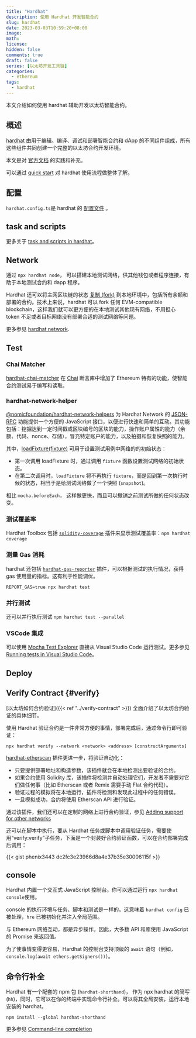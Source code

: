 ```yaml
---
title: "Hardhat"
description: 使用 Hardhat 开发智能合约
slug: hardhat
date: 2023-03-03T10:59:20+08:00
image:
math:
license:
hidden: false
comments: true
draft: false
series: [以太坊开发工具链]
categories:
  - ethereum
tags:
  - hardhat
---
```


本文介绍如何使用 hardhat 辅助开发以太坊智能合约。

<!--more-->

## 概述

[hardhat](https://hardhat.org/) 由用于编辑、编译、调试和部署智能合约和 dApp 的不同组件组成，所有这些组件共同创建一个完整的以太坊合约开发环境。

本文是对 [官方文档](https://hardhat.org/hardhat-runner/docs/getting-started#overview) 的实践和补充。

可以通过 [quick start](https://hardhat.org/hardhat-runner/docs/getting-started#quick-start) 对 hardhat 使用流程做整体了解。

## 配置

`hardhat.config.ts`是 hardhat 的 [配置文件](https://hardhat.org/hardhat-runner/docs/config) 。

## task and scripts

更多关于 [task and scripts in hardhat](https://hardhat.org/hardhat-runner/docs/guides/tasks-and-scripts)。

## Network

通过 `npx hardhat node`， 可以搭建本地测试网络，供其他钱包或者程序连接，有助于本地测试合约和 dapp 程序。

Hardhat 还可以将主网区块链的状态 [复制 (fork)](https://hardhat.org/hardhat-network/docs/guides/forking-other-networks) 到本地环境中，包括所有余额和部署的合约。技术上来说，hardhat 可以 fork 任何 EVM-compatible blockchain，这样我们就可以更方便的在本地测试其他现有网络，不用担心 token 不足或者目标网络没有部署合适的测试网络等问题。

更多参见 [hardhat network](https://hardhat.org/hardhat-network/docs/overview).

## Test

### Chai Matcher

[hardhat-chai-matcher](https://hardhat.org/hardhat-chai-matchers/docs/overview) 在 [Chai](https://www.chaijs.com/) 断言库中增加了 Ethereum 特有的功能，使智能合约测试易于编写和读取。

### hardhat-network-helper

[@nomicfoundation/hardhat-network-helpers](https://hardhat.org/hardhat-network-helpers/docs/reference) 为 Hardhat Network 的 [JSON-RPC](https://hardhat.org/hardhat-network/docs/reference#hardhat-network-methods) 功能提供一个方便的 JavaScript 接口，以便进行快速和简单的互动。其功能包括：挖掘达到一定时间戳或区块编号的区块的能力，操作账户属性的能力（余额、代码、nonce、存储），冒充特定账户的能力，以及拍摄和恢复快照的能力。

其中，[loadFixture(fixture)](https://hardhat.org/hardhat-runner/docs/guides/test-contracts#using-fixtures) 可用于设置测试用例中网络的的初始状态：

- 第一次调用 loadFixture 时，通过调用 `fixture` 函数设置测试网络的初始状态。
- 在第二次调用时，`loadFixture` 将不再执行 `fixture`，而是回到第一次执行时候的状态，相当于是给测试网络做了一个快照 (`snapshot`)。

相比 `mocha.beforeEach`， 这样做更快，而且可以撤销之前测试所做的任何状态改变。

### 测试覆盖率

Hardhat Toolbox 包括 [`solidity-coverage`](https://github.com/sc-forks/solidity-coverage) 插件来显示测试覆盖率：`npm hardhat coverage`

### 测量 Gas 消耗

hardhat 还包括 [`hardhat-gas-reporter`](https://hardhat.org/hardhat-runner/docs/guides/test-contracts#using-the-gas-reporter) 插件，可以根据测试的执行情况，获得 gas 使用量的指标。这有利于性能调优。

`REPORT_GAS=true npx hardhat test`

### 并行测试

还可以并行执行测试 `npm hardhat test --parallel`

### VSCode 集成

可以使用 [Mocha Test Explorer](https://marketplace.visualstudio.com/items?itemName=hbenl.vscode-mocha-test-adapter) 直接从 Visual Studio Code 运行测试。更多参见 [Running tests in Visual Studio Code](https://hardhat.org/hardhat-runner/docs/advanced/vscode-tests)。

## Deploy

## Verify Contract {#verify}

[以太坊如何合约验证]({{< ref "../verify-contract" >}}) 全面介绍了以太坊合约验证的具体细节。

使用 Hardhat 验证合约是一件非常方便的事情，部署完成后，通过命令行即可验证：

`npx hardhat verify --network <network> <address> [constructArguments]`

[hardhat-etherscan](https://hardhat.org/hardhat-runner/plugins/nomiclabs-hardhat-etherscan) 插件更进一步，将验证自动化：

- 只要提供部署地址和构造参数，该插件就会在本地检测出要验证的合约。
- 如果合约使用 Solidity 库，该插件将检测并自动处理它们，开发者不需要对它们做任何事（比如 Etherscan 或者 Remix 需要手动 Flat 合约代码）。
- 验证过程的模拟将在本地运行，插件将检测和发现此过程中的任何错误。
- 一旦模拟成功，合约将使用 Etherscan API 进行验证。

通过该插件，我们还可以在定制的网络上进行合约验证，参见 [Adding support for other networks](https://hardhat.org/hardhat-runner/plugins/nomiclabs-hardhat-etherscan#adding-support-for-other-networks)

还可以在脚本中执行，要从 Hardhat 任务或脚本中调用验证任务，需要使用“verify:verify”子任务，下面是一个封装好合约验证函数，可以在合约部署完成后调用：

{{< gist phenix3443 dc2fc3e23966d8a4e37b35e30006115f >}}

## console

Hardhat 内置一个交互式 JavaScript 控制台。你可以通过运行 `npx hardhat console`使用。

console 的执行环境与任务、脚本和测试是一样的。这意味着 `hardhat config` 已被处理，`hre` 已被初始化并注入全局范围。

与 Ethereum 网络互动，都是异步操作。因此，大多数 API 和库使用 JavaScript 的 Promise 来返回值。

为了使事情变得更容易，Hardhat 的控制台支持顶级的 `await` 语句（例如，`console.log(await ethers.getSigners())`）。

## 命令行补全

Hardhat 有一个配套的 npm 包 (`hardhat-shorthand`)， 作为 npx hardhat 的简写 (`hh`)，同时，它可以在你的终端中实现命令行补全。可以将其全局安装，运行本地安装的 hardhat。

`npm install --global hardhat-shorthand`

更多参见 [Command-line completion](https://hardhat.org/hardhat-runner/docs/guides/command-line-completion)
